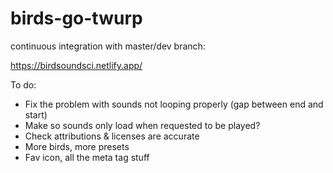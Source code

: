 # birds-go-twurp

continuous integration with master/dev branch:

https://birdsoundsci.netlify.app/


To do:

* Fix the problem with sounds not looping properly (gap between end and start)
* Make so sounds only load when requested to be played?
* Check attributions & licenses are accurate
* More birds, more presets  
* Fav icon, all the meta tag stuff
